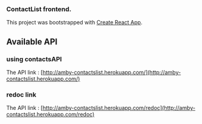 ### ContactList frontend.

This project was bootstrapped with [Create React App](https://github.com/facebook/create-react-app).

## Available API

### using contactsAPI

The API link : [http://amby-contactslist.herokuapp.com/](http://amby-contactslist.herokuapp.com/)

### redoc link

The API link : [http://amby-contactslist.herokuapp.com/redoc](http://amby-contactslist.herokuapp.com/redoc)
